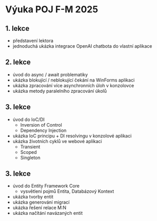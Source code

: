 # Výuka POJ F-M 2025

## 1. lekce
- představení lektora
- jednoduchá ukázka integrace OpenAI chatbota do vlastní aplikace


## 2. lekce
- úvod do async / await problematiky
- ukázka blokující / neblokující čekání na WinForms aplikaci
- ukázka zpracování více asynchronních úloh v konzolovce
- ukázka metody paralelního zpracování úkolů

## 3. lekce
- úvod do IoC/DI
	- Inversion of Control
	- Dependency Injection
- ukázka IoC principu + DI resolvingu v konzolové aplikaci
- ukázka životních cyklů ve webové aplikaci
	- Transient
	- Scoped
	- Singleton

## 3. lekce
- úvod do Entity Framework Core
	- vysvětlení pojmů Entita, Databázový Kontext
- ukázka tvorby entit
- ukázka generování migrací
- ukázka řešení relace M:N
- ukázka načítání navázaných entit